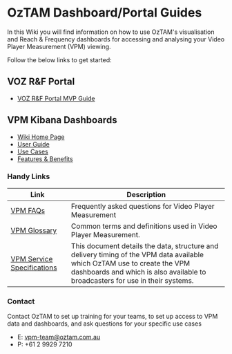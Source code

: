 # **OzTAM Dashboard/Portal Guides**

In this Wiki you will find information on how to use OzTAM's visualisation and Reach & Frequency dashboards for accessing and analysing your Video Player Measurement (VPM) viewing. 

Follow the below links to get started:

## **VOZ R&F Portal**
- [VOZ R&F Portal MVP Guide](https://github.com/oztam/dashboards/wiki/VOZ-R%26F-Portal-Guide)

## **VPM Kibana Dashboards**
- [Wiki Home Page](https://github.com/oztam/dashboards/wiki)
- [User Guide](https://github.com/oztam/dashboards/wiki/Video-Player-Measurement-(VPM)-Dashboards-V2.0)
- [Use Cases](https://github.com/oztam/dashboards/wiki/VPM-Dashboards-Use-Cases)
- [Features & Benefits](https://github.com/oztam/dashboards/wiki/VPM-Dashboards-Use-Cases#features--benefits)


### **Handy Links**
| Link | Description |
| --- | --- |
| [VPM FAQs](https://oztam.com.au/vpmfaqs.aspx) | Frequently asked questions for Video Player Measurement |
| [VPM Glossary](https://oztam.com.au/vpmtermsanddefinitions.aspx) | Common terms and definitions used in Video Player Measurement. |
| [VPM Service Specifications](https://github.com/oztam/oztam-specifications/wiki/VPM-Service-Specifications) | This document details the data, structure and delivery timing of the VPM data available which OzTAM use to create the VPM dashboards and which is also available to broadcasters for use in their systems. |

### Contact 
Contact OzTAM to set up training for your teams, to set up access to VPM data and dashboards, and ask questions for your specific use cases
- E: vpm-team@oztam.com.au
- P: +61 2 9929 7210
